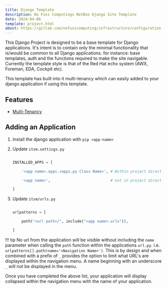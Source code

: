 ```yaml
---
title: Django Template
description: No Fuss Computings NetBox Django Site Template
date: 2024-04-06
template: project.html
about: https://gitlab.com/nofusscomputing/infrastructure/configuration-management/django_app
---
```


This Django Project is designed to be a base template for Django applications. It's intent is to contain only the minimal functionality that is/would be common to all Django applications. for instance: base templates, auth and the functions required to make the site navigable. Currently the template style is that of the Red Hat echo system (AWX, Foreman, EDA, Cockpit etc).

This template has built into it multi-tenancy which can easily added to your django application if using this template.


## Features

- [Multi-Tenancy](permissions.md)


## Adding an Application

1. Install the django application with `pip <app-name>`

1. Update `itsm.settings.py`

    ``` python

    INSTALLED_APPS = [

        '<app name>.apps.<apps.py Class Name>', # Within project directory

        '<app name>',                           # not in project directory

    ]

    ```

1. Update `itsm/urls.py`

    ``` python

    urlpatterns = [

        path("<url path>/", include("<app name>.urls")),

    ]

    ```

!!! tip
    No url from the application will be visible without including the `name` parameter when calling the `path` function within the applications `url.py`. i.e. `urlpatterns[].path(name='<Navigation Name>')`. This is by design and when combined with a prefix of `_` provides the option to limit what URL's are displayed within the navigation menu. A name beginning with an underscore `_` will not be displayed in the menu.

Once you have completed the above list, your application will display collapsed within the navigation menu with the name of your application.
